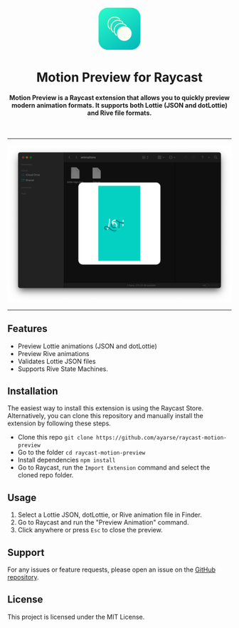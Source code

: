 <p align="center">
<img width=100 src="https://github.com/ayarse/raycast-motion-preview/blob/main/assets/command-icon.png?raw=true">
</p>

<h1 align="center">Motion Preview for Raycast</h1>
<h4 align="center">
Motion Preview is a Raycast extension that allows you to quickly preview modern animation formats. It supports both Lottie (JSON and dotLottie) and Rive file formats.
</h4>

<p align="center">
<a title="Install Motion Preview Raycast Extension" href="https://www.raycast.com/ayarse/motion-preview"><img src="https://www.raycast.com/ayarse/motion-preview/install_button@2x.png" style="height: 64px;" alt="" height="64"></a>
</p>

---

<img src="https://github.com/ayarse/raycast-motion-preview/blob/main/assets/screenshot.png?raw=true" style="max-width: 100%" />

---

## Features

- Preview Lottie animations (JSON and dotLottie)
- Preview Rive animations
- Validates Lottie JSON files
- Supports Rive State Machines.

## Installation

The easiest way to install this extension is using the Raycast Store. Alternatively, you can clone this repository and manually install the extension by following these steps.

- Clone this repo `git clone https://github.com/ayarse/raycast-motion-preview`
- Go to the folder `cd raycast-motion-preview`
- Install dependencies `npm install`
- Go to Raycast, run the `Import Extension` command and select the cloned repo folder.

## Usage

1. Select a Lottie JSON, dotLottie, or Rive animation file in Finder.
2. Go to Raycast and run the "Preview Animation" command.
3. Click anywhere or press `Esc` to close the preview.

## Support

For any issues or feature requests, please open an issue on the [GitHub repository](https://github.com/ayarse/motion-preview).

## License

This project is licensed under the MIT License.
